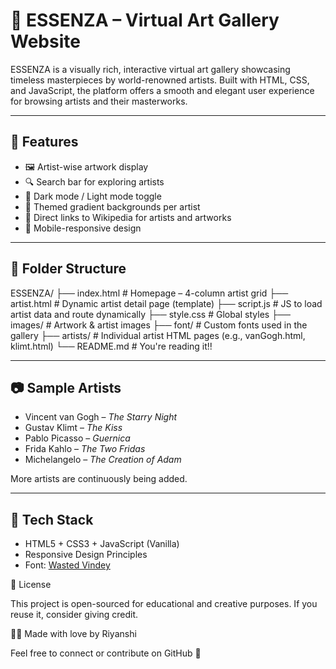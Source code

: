 # 🎨 ESSENZA – Virtual Art Gallery Website

ESSENZA is a visually rich, interactive virtual art gallery showcasing timeless masterpieces by world-renowned artists. Built with HTML, CSS, and JavaScript, the platform offers a smooth and elegant user experience for browsing artists and their masterworks.

---

## 🌟 Features

- 🖼️ Artist-wise artwork display
- 🔍 Search bar for exploring artists
- 🌙 Dark mode / Light mode toggle
- 🎨 Themed gradient backgrounds per artist
- 🔗 Direct links to Wikipedia for artists and artworks
- 📱 Mobile-responsive design

---

## 📁 Folder Structure

ESSENZA/
├── index.html # Homepage – 4-column artist grid
├── artist.html # Dynamic artist detail page (template)
├── script.js # JS to load artist data and route dynamically
├── style.css # Global styles
├── images/ # Artwork & artist images
├── font/ # Custom fonts used in the gallery
├── artists/ # Individual artist HTML pages (e.g., vanGogh.html, klimt.html)
└── README.md # You're reading it!!


---

## 📷 Sample Artists

- Vincent van Gogh – *The Starry Night*
- Gustav Klimt – *The Kiss*
- Pablo Picasso – *Guernica*
- Frida Kahlo – *The Two Fridas*
- Michelangelo – *The Creation of Adam*

More artists are continuously being added.

---

## 🚀 Tech Stack

- HTML5 + CSS3 + JavaScript (Vanilla)
- Responsive Design Principles
- Font: [Wasted Vindey](#)

📄 License

This project is open-sourced for educational and creative purposes. If you reuse it, consider giving credit.

🙋‍♀️ 
Made with love by Riyanshi

Feel free to connect or contribute on GitHub 🌟
